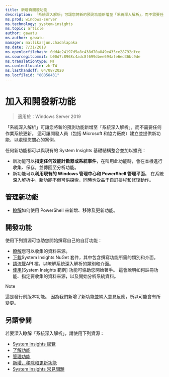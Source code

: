 ```yaml
---
title: 新增與開發功能
description: 「系統深入解析」可讓您將新的預測功能新增至「系統深入解析」，而不需要任何作業系統更新。 這可讓開發人員（包括 Microsoft 和協力廠商）建立並提供新功能，以處理您關心的案例。 新功能可以指定要收集和分析的自訂資料，而且它們也會與現有的 System Insights 管理平面整合。
ms.prod: windows-server
ms.technology: system-insights
ms.topic: article
author: gawatu
ms.author: gawatu
manager: mallikarjun.chadalapaka
ms.date: 7/31/2018
ms.openlocfilehash: 0dd4e24197d5a8c438d70a849e435ce28792dfce
ms.sourcegitcommit: b00d7c8968c4adc8f699dbee694afe6ed36bc9de
ms.translationtype: MT
ms.contentlocale: zh-TW
ms.lasthandoff: 04/08/2020
ms.locfileid: "80858431"
---
```

# <a name="adding-and-developing-new-capabilities"></a>加入和開發新功能

>適用於︰Windows Server 2019

「系統深入解析」可讓您將新的預測功能新增至「系統深入解析」，而不需要任何作業系統更新。 這可讓開發人員（包括 Microsoft 和協力廠商）建立並提供新功能，以處理您關心的案例。 

任何新功能都可以與現有的 System Insights 基礎結構整合並加以擴充：

- 新功能可以**指定任何效能計數器或系統事件**，在叫用此功能時，會在本機進行收集、保存，並傳回至分析功能。  
- 新功能可以**利用現有的 Windows 管理中心和 PowerShell 管理平面**。 在系統深入解析中，新功能不但可供探索，同時也受益于自訂排程和修復動作。 

## <a name="manage-new-capabilities"></a>管理新功能
- [瞭解](add-remove-update-capabilities.md)如何使用 PowerShell 來新增、移除及更新功能。 

## <a name="develop-a-capability"></a>開發功能
使用下列資源可協助您開始撰寫自己的自訂功能：
- [瞭解](data-sources.md)您可以收集的資料來源。
- [下載](https://www.nuget.org/packages/Microsoft.WindowsServer.SystemInsights/)System Insights NuGet 套件，其中包含撰寫功能所需的類別和介面。
- [請流覽](https://aka.ms/systeminsights-api)API 檔，以瞭解系統深入解析的類別和介面。 
- [使用](https://aka.ms/systeminsights-samplecapability)[System Insights 範例] 功能可協助您開始著手。 這會說明如何註冊功能、指定要收集的資料來源，以及開始分析系統資料。

>[!NOTE]
>這是發行前版本功能。 因為我們新增了新功能並納入意見反應，所以可能會有所變更。

## <a name="see-also"></a>另請參閱
若要深入瞭解「系統深入解析」，請使用下列資源：

- [System Insights 總覽](overview.md)
- [了解功能](understanding-capabilities.md)
- [管理功能](managing-capabilities.md)
- [新增、移除和更新功能](add-remove-update-capabilities.md)
- [System Insights 常見問題](faq.md)